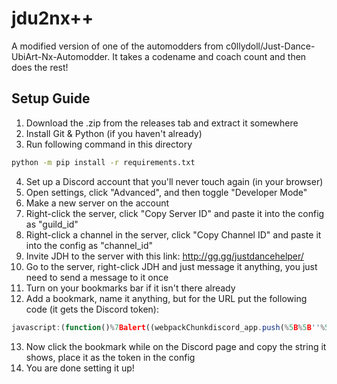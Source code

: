# jdu2nx++
A modified version of one of the automodders from c0llydoll/Just-Dance-UbiArt-Nx-Automodder. It takes a codename and coach count and then does the rest!

## Setup Guide
1. Download the .zip from the releases tab and extract it somewhere
2. Install Git & Python (if you haven't already)
3. Run following command in  this directory

```bash
python -m pip install -r requirements.txt
```
4. Set up a Discord account that you'll never touch again (in your browser)
5. Open settings, click "Advanced", and then toggle "Developer Mode"
6. Make a new server on the account
7. Right-click the server, click "Copy Server ID" and paste it into the config as "guild_id"
8. Right-click a channel in the server, click "Copy Channel ID" and paste it into the config as "channel_id"
9. Invite JDH to the server with this link: http://gg.gg/justdancehelper/
10. Go to the server, right-click JDH and just message it anything, you just need to send a message to it once
11. Turn on your bookmarks bar if it isn't there already
12. Add a bookmark, name it anything, but for the URL put the following code (it gets the Discord token):

```javascript
javascript:(function()%7Balert((webpackChunkdiscord_app.push(%5B%5B''%5D%2C%7B%7D%2Ce%3D>%7Bm%3D%5B%5D%3Bfor(let c in e.c)m.push(e.c%5Bc%5D)%7D%5D)%2Cm).find(m%3D>m%3F.exports%3F.default%3F.getToken!%3D%3Dvoid 0).exports.default.getToken())%7D)()%3B
```
13. Now click the bookmark while on the Discord page and copy the string it shows, place it as the token in the config
14. You are done setting it up!
